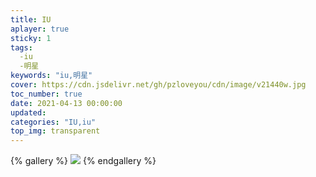 ```yaml
---
title: IU
aplayer: true
sticky: 1
tags:
  -iu
  -明星
keywords: "iu,明星"  
cover: https://cdn.jsdelivr.net/gh/pzloveyou/cdn/image/v21440w.jpg
toc_number: true
date: 2021-04-13 00:00:00
updated:
categories: "IU,iu"
top_img: transparent
---
```




{% gallery  %}
![](http://xiaozhidage.gitee.io/image_treasure-house/IU/1345249383.jpeg)
{% endgallery %}

